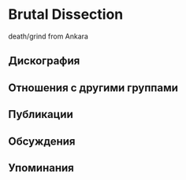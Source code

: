 # Brutal Dissection

death/grind from Ankara

## Дискография


## Отношения с другими группами


## Публикации


## Обсуждения


## Упоминания

